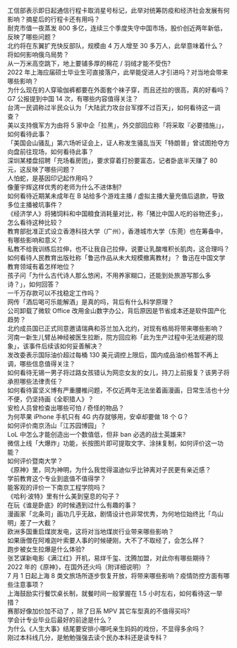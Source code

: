 工信部表示即日起通信行程卡取消星号标记，此举对统筹防疫和经济社会发展有何影响？摘星后的行程卡还有用吗？  
耐克市值一夜蒸发 800 多亿，连续三个季度失守中国市场，股价创近两年新低，反映了哪些问题？  
北约将在东翼扩充快反部队，规模由 4 万人增至 30 多万人，此举意味着什么？将如何影响俄乌局势？  
从一万米高空跳下，地上要铺多厚的棉花 / 羽绒才能不受伤?  
2022 年上海应届硕士毕业生可直接落户，此举能促进人才引进吗？对当地会带来哪些影响？  
为什么现在的人穿瑜伽裤都要在外面套个袜子穿，而且还拉的很高，真的好看吗？  
G7 公报提到中国 14 次，有哪些内容值得关注？  
台湾一民调称过半民众认为「大陆武力攻台台军撑不过百天」，如何看待这一调查？  
美以支持俄军方为由将 5 家中企「拉黑」，外交部回应称「将采取『必要措施』」，如何看待此事？  
「美国会山骚乱」第六场听证会上，证人称发生骚乱当天「特朗普」曾试图抢夺方向盘前往现场，如何看待此事？  
深圳某楼盘招聘「充场看房团」，要求穿着打扮要富态，记者卧底半天赚了 80 元，这反映了哪些问题？  
人怕蛇，是基因印记起作用吗？  
像董宇辉这样优秀的老师为什么不进体制?  
如何看待近期某未成年在 B 站给多个游戏主播 / 虚拟主播大量充值后退款，导致多位主播被坑事件？  
《经济学人》将猪饲料和中国粮食消耗量对比，称「猪比中国人吃的谷物还多」，怎么看待这种比较？  
教育部批准正式设立香港科技大学（广州），香港城市大学（东莞）也在筹备中，有哪些影响和意义？  
私教不给我训练后拉伸，也不让我自己拉伸，说要让乳酸堆积长肌肉，这合理吗？  
如何看待人民教育出版社称「鲁迅作品从未大规模撤离教材」？ 鲁迅在中国文学教育领域有着怎样地位？  
孩子问「为什么古代诗人那么悠闲，不用养家糊口，还能到处旅游写那么多诗？」，如何回答？  
一千万存款可以不找稳定工作吗？  
网传「酒后喝可乐能解酒」是真的吗，背后有什么科学原理？  
公司卸载了微软 Office 改用金山数字办公，背后原因是节省成本还是软件国产化趋势？  
北约成员国已正式同意邀请瑞典和芬兰加入北约，对现有格局将带来哪些影响？  
河南一新生儿臂丛神经被医生拉断，院方回应称「此为生产过程中无法规避的现象」，该事件后续该如何妥善解决？  
发改委表示国际油价超过每桶 130 美元调控上限后，国内成品油价格暂不再上调，哪些信息值得关注？  
如何看待无锡一男子将过路女孩错认为网恋女友的女儿，持刀上前报复？该男子将承担哪些法律责任？  
如何看待富坚义博有严重腰椎问题，不仅近两年无法坐着画漫画，日常生活也十分不便，仍坚持画《全职猎人》？  
安检人员曾检查出哪些可怕 / 奇怪的物品？  
为何苹果  iPhone 手机只有 4G 内存就够用，安卓却要做 18 个 G？  
如何评价南京汤山「江苏园博园」？  
LoL 中怎么才能创造出一个数值低，但非 ban 必选的战士英雄来?  
微信上线「大爆炸」功能，长按图片即可提取文字、涂抹复制，如何评价这一功能？  
如何评价暨南大学？  
《原神》里，同为神明，为什么我觉得温迪似乎比钟离对子民更有亲近感？  
学前教育这个专业到底值不值得学？  
能客观的评价一下南京工程学院吗？  
《哈利·波特》里有什么美到窒息的句子？  
在玩《谁是卧底》的时候遇到过什么有趣的事？  
漫画家「北条司」画功几乎无敌，剧情设计也非常优秀，为何地位始终比「鸟山明」差了一大截？  
欧洲多国重启煤炭发电，这将对当地煤炭行业带来哪些影响？  
如果唐僧在阿难迦叶索要人事的时候硬刚，大不了不取经了，会怎么样？  
跑步被女生拉爆是什么体验?  
张艺谋新电影《满江红》开机，易烊千玺、沈腾加盟，对此你有哪些期待？  
2022 年的《原神》，在国外还火吗（附详细说明）？  
7 月 1 日起上海 8 类文旅场所逐步恢复开放，将带来哪些影响？疫情防控方面有哪些注意事项？  
上海鼓励实行餐饮桌长制，就餐时间一般掌握在 1.5 小时左右，如何看待这一举措？  
赛那好像加价加不动了 ，除了日系 MPV 其它车型真的不值得买吗?  
学会计专业毕业后最好的前途是什么？  
为什么《人生大事》结尾要安排小哪吒亲生妈妈的戏份，不显得多余吗？  
刚过本科线几分，是勉勉强强去读个民办本科还是读专科？  
